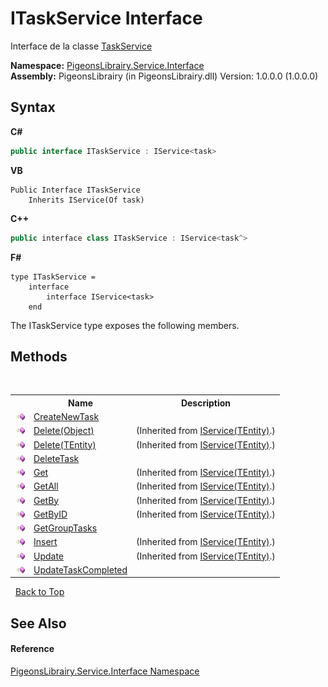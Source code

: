 # ITaskService Interface
 

Interface de la classe <a href="3a241cd4-5c5d-f79b-8b04-0e556676a3c9">TaskService</a>

**Namespace:**&nbsp;<a href="b0fc0eda-b7b1-0d3d-2267-0fd4766ff20d">PigeonsLibrairy.Service.Interface</a><br />**Assembly:**&nbsp;PigeonsLibrairy (in PigeonsLibrairy.dll) Version: 1.0.0.0 (1.0.0.0)

## Syntax

**C#**<br />
``` C#
public interface ITaskService : IService<task>
```

**VB**<br />
``` VB
Public Interface ITaskService
	Inherits IService(Of task)
```

**C++**<br />
``` C++
public interface class ITaskService : IService<task^>
```

**F#**<br />
``` F#
type ITaskService =  
    interface
        interface IService<task>
    end
```

The ITaskService type exposes the following members.


## Methods
&nbsp;<table><tr><th></th><th>Name</th><th>Description</th></tr><tr><td>![Public method](media/pubmethod.gif "Public method")</td><td><a href="fbfa4049-ac48-235c-4646-845011630b8f">CreateNewTask</a></td><td /></tr><tr><td>![Public method](media/pubmethod.gif "Public method")</td><td><a href="6a01e81d-dc8f-a21a-91b5-75a8a5e20f4e">Delete(Object)</a></td><td> (Inherited from <a href="2968df4d-a1dc-aae6-f9e7-e1e48a569370">IService(TEntity)</a>.)</td></tr><tr><td>![Public method](media/pubmethod.gif "Public method")</td><td><a href="792a7ee0-17a6-f90e-1739-9f31bbdd06df">Delete(TEntity)</a></td><td> (Inherited from <a href="2968df4d-a1dc-aae6-f9e7-e1e48a569370">IService(TEntity)</a>.)</td></tr><tr><td>![Public method](media/pubmethod.gif "Public method")</td><td><a href="805ac2d4-b075-3b8f-3d72-2f0dad001500">DeleteTask</a></td><td /></tr><tr><td>![Public method](media/pubmethod.gif "Public method")</td><td><a href="d04f0828-3830-2dfc-1325-d8f39c234585">Get</a></td><td> (Inherited from <a href="2968df4d-a1dc-aae6-f9e7-e1e48a569370">IService(TEntity)</a>.)</td></tr><tr><td>![Public method](media/pubmethod.gif "Public method")</td><td><a href="95cd3221-68c4-985c-e8dd-637a5b0d3a37">GetAll</a></td><td> (Inherited from <a href="2968df4d-a1dc-aae6-f9e7-e1e48a569370">IService(TEntity)</a>.)</td></tr><tr><td>![Public method](media/pubmethod.gif "Public method")</td><td><a href="99e72a5f-f617-96e1-79ad-c9fcb156ec79">GetBy</a></td><td> (Inherited from <a href="2968df4d-a1dc-aae6-f9e7-e1e48a569370">IService(TEntity)</a>.)</td></tr><tr><td>![Public method](media/pubmethod.gif "Public method")</td><td><a href="20a19681-7426-f82b-da04-61553c0a4f90">GetByID</a></td><td> (Inherited from <a href="2968df4d-a1dc-aae6-f9e7-e1e48a569370">IService(TEntity)</a>.)</td></tr><tr><td>![Public method](media/pubmethod.gif "Public method")</td><td><a href="91e34ee1-481a-baea-7075-3ba039e79f30">GetGroupTasks</a></td><td /></tr><tr><td>![Public method](media/pubmethod.gif "Public method")</td><td><a href="26bd1709-1edb-7e11-bb20-2142f12b3a56">Insert</a></td><td> (Inherited from <a href="2968df4d-a1dc-aae6-f9e7-e1e48a569370">IService(TEntity)</a>.)</td></tr><tr><td>![Public method](media/pubmethod.gif "Public method")</td><td><a href="869e540f-e1c5-7415-1be7-070c75087990">Update</a></td><td> (Inherited from <a href="2968df4d-a1dc-aae6-f9e7-e1e48a569370">IService(TEntity)</a>.)</td></tr><tr><td>![Public method](media/pubmethod.gif "Public method")</td><td><a href="f3c6dcb5-2b56-4f37-9a1a-25f236c41f81">UpdateTaskCompleted</a></td><td /></tr></table>&nbsp;
<a href="#itaskservice-interface">Back to Top</a>

## See Also


#### Reference
<a href="b0fc0eda-b7b1-0d3d-2267-0fd4766ff20d">PigeonsLibrairy.Service.Interface Namespace</a><br />
